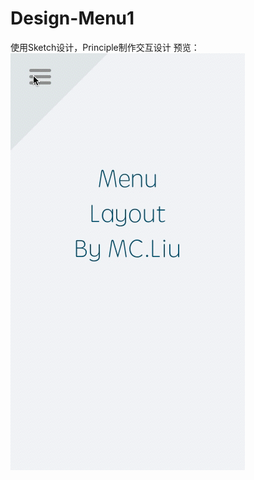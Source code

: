 # Design-Menu1
使用Sketch设计，Principle制作交互设计
预览：
<br>
![img](https://github.com/RyomaLiu/Design-Menu1/blob/master/Menu1.gif)

